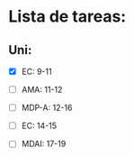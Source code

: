 # Lista de tareas:
## Uni:
- [X] EC: 9-11
- [ ] AMA: 11-12
- [ ] MDP-A: 12-16
- [ ] EC: 14-15
- [ ] MDAI: 17-19
 